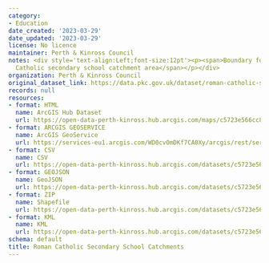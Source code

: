 ```yaml
---
category:
- Education
date_created: '2023-03-29'
date_updated: '2023-03-29'
license: No licence
maintainer: Perth & Kinross Council
notes: <div style='text-align:Left;font-size:12pt'><p><span>Boundary for the Roman
  Catholic secondary school catchment area</span></p></div>
organization: Perth & Kinross Council
original_dataset_link: https://data.pkc.gov.uk/dataset/roman-catholic-secondary-school-catchments1
records: null
resources:
- format: HTML
  name: ArcGIS Hub Dataset
  url: https://open-data-perth-kinross.hub.arcgis.com/maps/c5723e566cc84584b1d8cfe7d2d9a3bf_6
- format: ARCGIS GEOSERVICE
  name: ArcGIS GeoService
  url: https://services-eu1.arcgis.com/WD0cvOmDKf7CA0Xy/arcgis/rest/services/Roman_Catholic_Secondary_School_Catchments/FeatureServer/6
- format: CSV
  name: CSV
  url: https://open-data-perth-kinross.hub.arcgis.com/datasets/c5723e566cc84584b1d8cfe7d2d9a3bf_6.csv?outSR=%7B%22latestWkid%22%3A27700%2C%22wkid%22%3A27700%7D
- format: GEOJSON
  name: GeoJSON
  url: https://open-data-perth-kinross.hub.arcgis.com/datasets/c5723e566cc84584b1d8cfe7d2d9a3bf_6.geojson?outSR=%7B%22latestWkid%22%3A27700%2C%22wkid%22%3A27700%7D
- format: ZIP
  name: Shapefile
  url: https://open-data-perth-kinross.hub.arcgis.com/datasets/c5723e566cc84584b1d8cfe7d2d9a3bf_6.zip?outSR=%7B%22latestWkid%22%3A27700%2C%22wkid%22%3A27700%7D
- format: KML
  name: KML
  url: https://open-data-perth-kinross.hub.arcgis.com/datasets/c5723e566cc84584b1d8cfe7d2d9a3bf_6.kml?outSR=%7B%22latestWkid%22%3A27700%2C%22wkid%22%3A27700%7D
schema: default
title: Roman Catholic Secondary School Catchments
---
```

